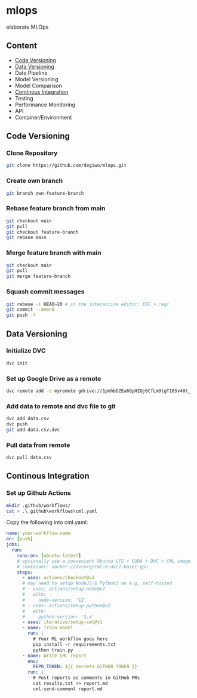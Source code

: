 # mlops
elaborate MLOps

## Content
- [Code Versioning](#code-versioning)
- [Data Versioning](#data-versioning)
- Data Pipeline
- Model Versioning
- Model Comparison
- [Continous Integration](#continous-integration)
- Testing
- Performance Monitoring
- API
- Container/Environment

## Code Versioning

### Clone Repository
```sh
git clone https://github.com/degiwo/mlops.git
```

### Create own branch
```sh
git branch own-feature-branch
```

### Rebase feature branch from main
```sh
git checkout main
git pull
git checkout feature-branch
git rebase main
```

### Merge feature branch with main
```sh
git checkout main
git pull
git merge feature-branch
```

### Squash commit messages
```sh
git rebase -i HEAD~20 # in the interactive editor: ESC > :wq!
git commit --amend
git push -f
```
## Data Versioning

### Initialize DVC
```sh
dvc init
```

### Set up Google Drive as a remote
```sh
dvc remote add -d myremote gdrive://1pmhbDZEa6QpHZQj6CfLm9tgT16Sv40t_
```

### Add data to remote and dvc file to git
```sh
dvc add data.csv
dvc push
git add data.csv.dvc
```

### Pull data from remote
```sh
dvc pull data.csv
```

## Continous Integration

### Set up Github Actions
```sh
mkdir .github/workflows/
cat > .\.github\workflows\cml.yaml
```

Copy the following into cml.yaml:
```yaml
name: your-workflow-name
on: [push]
jobs:
  run:
    runs-on: [ubuntu-latest]
    # optionally use a convenient Ubuntu LTS + CUDA + DVC + CML image
    # container: docker://dvcorg/cml:0-dvc2-base1-gpu
    steps:
      - uses: actions/checkout@v2
      # may need to setup NodeJS & Python3 on e.g. self-hosted
      # - uses: actions/setup-node@v2
      #   with:
      #     node-version: '12'
      # - uses: actions/setup-python@v2
      #   with:
      #     python-version: '3.x'
      - uses: iterative/setup-cml@v1
      - name: Train model
        run: |
          # Your ML workflow goes here
          pip install -r requirements.txt
          python train.py
      - name: Write CML report
        env:
          REPO_TOKEN: ${{ secrets.GITHUB_TOKEN }}
        run: |
          # Post reports as comments in GitHub PRs
          cat results.txt >> report.md
          cml-send-comment report.md
```